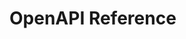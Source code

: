 # OpenAPI Reference

<swagger-ui src="https://raw.githubusercontent.com/agntcy/identity-spec/refs/heads/main/docs-src/static/api/openapi/node/v1alpha1/openapi.yaml"/>

